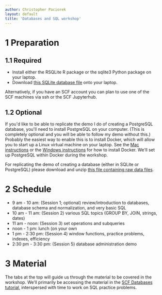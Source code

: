 ```yaml
---
author: Christopher Paciorek
layout: default
title: 'Databases and SQL workshop'
---
```


# 1 Preparation

## 1.1 Required

- Install either the RSQLite R package or the sqlite3 Python package on your laptop.
- Download [this SQLite database file](http://www.stat.berkeley.edu/share/paciorek/stackoverflow-2016.db) onto your laptop.

Alternatively, if you have an SCF account you can plan to use one of the SCF machines via ssh or the SCF Jupyterhub.

## 1.2 Optional

If you'd like to be able to replicate the demo I do of creating a PostgreSQL database, you'll need to install PostgreSQL on your computer. (This is completely optional and you will be able to follow my demo without this.) Probably the easiest way to enable this is to install Docker, which will allow you to start up a Linux virtual machine on your laptop. See the [Mac instructions](https://docs.docker.com/docker-for-mac/install/) or the [Windows instructions](https://docs.docker.com/docker-for-windows/install/) for how to install Docker. We'll set up PostgreSQL within Docker during the workshop. 

For replicating the demo of creating a database (either in SQLite or PostgreSQL) please download and unzip [this file containing raw data files](http://www.stat.berkeley.edu/share/paciorek/tutorial-wikistats-data.zip).

# 2 Schedule 

- 9 am - 10 am: (Session 1; optional) review/introduction to databases, database schema and normalization, and very basic SQL
- 10 am - 11 am: (Session 2) various SQL topics (GROUP BY, JOIN, strings, dates)
- 11 am - noon: (Session 3) set operations and subqueries
- noon - 1 pm: lunch (on your own
- 1 pm - 2:30 pm: (Session 4) window functions, practice problems, indexes, efficiency
- 2:30 pm - 3:30 pm: (Session 5) database administration demo

# 3 Material

The tabs at the top will guide us through the material to be covered in the workshop. We'll primarily be accessing the material in the [SCF Databases tutorial](https://berkeley-scf.github.io/tutorial-databases), interspersed with time to work on SQL practice problems.
